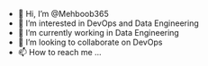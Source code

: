 - 👋 Hi, I’m @Mehboob365
- 👀 I’m interested in DevOps and Data Engineering
- 🌱 I’m currently working in Data Engineering
- 💞️ I’m looking to collaborate on DevOps
- 📫 How to reach me ...

<!---
Mehboob365/Mehboob365 is a ✨ special ✨ repository because its `README.md` (this file) appears on your GitHub profile.
You can click the Preview link to take a look at your changes.
--->
